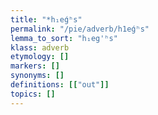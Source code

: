 ```yaml
---
title: "*h₁eǵʰs"
permalink: "/pie/adverb/h1eǵʰs"
lemma_to_sort: "h₁eg'ʰs"
klass: adverb
etymology: []
markers: []
synonyms: []
definitions: [["out"]]
topics: []
---
```

